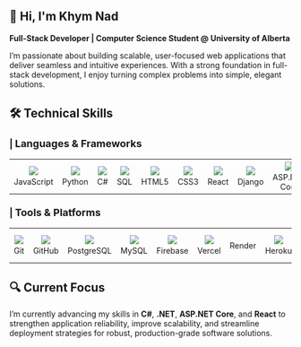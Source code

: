 ## 👋 Hi, I'm Khym Nad

**Full-Stack Developer | Computer Science Student @ University of Alberta**

I’m passionate about building scalable, user-focused web applications that deliver seamless and intuitive experiences. With a strong foundation in full-stack development, I enjoy turning complex problems into simple, elegant solutions.

## 🛠️ Technical Skills

### | <span style="font-size: 1.1em;">Languages & Frameworks</span>
<table>
  <tr>
    <td align="center" style="padding: 4px 8px;">
      <img src="https://cdn.jsdelivr.net/gh/devicons/devicon/icons/javascript/javascript-original.svg" width="20"/><br>JavaScript
    </td>
    <td align="center" style="padding: 4px 8px;">
      <img src="https://cdn.jsdelivr.net/gh/devicons/devicon/icons/python/python-original.svg" width="20"/><br>Python
    </td>
    <td align="center" style="padding: 4px 8px;">
      <img src="https://cdn.jsdelivr.net/gh/devicons/devicon/icons/csharp/csharp-original.svg" width="20"/><br>C#
    </td>
    <td align="center" style="padding: 4px 8px;">
      <img src="https://cdn.jsdelivr.net/gh/devicons/devicon/icons/postgresql/postgresql-original.svg" width="20"/><br>SQL
    </td>
    <td align="center" style="padding: 4px 8px;">
      <img src="https://cdn.jsdelivr.net/gh/devicons/devicon/icons/html5/html5-original.svg" width="20"/><br>HTML5
    </td>
    <td align="center" style="padding: 4px 8px;">
      <img src="https://cdn.jsdelivr.net/gh/devicons/devicon/icons/css3/css3-original.svg" width="20"/><br>CSS3
    </td>
    <td align="center" style="padding: 4px 8px;">
      <img src="https://cdn.jsdelivr.net/gh/devicons/devicon/icons/react/react-original.svg" width="20"/><br>React
    </td>
    <td align="center" style="padding: 4px 8px;">
      <img src="https://cdn.jsdelivr.net/gh/devicons/devicon/icons/django/django-plain.svg" width="20"/><br>Django
    </td>
    <td align="center" style="padding: 4px 8px;">
      <img src="https://cdn.jsdelivr.net/gh/devicons/devicon/icons/dotnetcore/dotnetcore-original.svg" width="20"/><br>ASP.NET Core
    </td>
    <td align="center" style="padding: 4px 8px;">
      <img src="https://cdn.jsdelivr.net/gh/devicons/devicon/icons/dotnetcore/dotnetcore-original.svg" width="20"/><br>.NET Core
    </td>
    <td align="center" style="padding: 4px 8px;">
      <img src="https://raw.githubusercontent.com/devicons/devicon/master/icons/dotnetcore/dotnetcore-original.svg" width="20"/><br>Blazor
    </td>
  </tr>
</table>

### | <span style="font-size: 1.1em;">Tools & Platforms</span>
<table>
  <tr>
    <td align="center" style="padding: 4px 8px;">
      <img src="https://cdn.jsdelivr.net/gh/devicons/devicon/icons/git/git-original.svg" width="20"/><br>Git
    </td>
    <td align="center" style="padding: 4px 8px;">
      <img src="https://github.githubassets.com/images/modules/logos_page/GitHub-Mark.png" width="20"/><br>GitHub
    </td>
    <td align="center" style="padding: 4px 8px;">
      <img src="https://cdn.jsdelivr.net/gh/devicons/devicon/icons/postgresql/postgresql-original.svg" width="20"/><br>PostgreSQL
    </td>
    <td align="center" style="padding: 4px 8px;">
      <img src="https://cdn.jsdelivr.net/gh/devicons/devicon/icons/mysql/mysql-original.svg" width="20"/><br>MySQL
    </td>
    <td align="center" style="padding: 4px 8px;">
      <img src="https://www.vectorlogo.zone/logos/firebase/firebase-icon.svg" width="20"/><br>Firebase
    </td>
    <td align="center" style="padding: 4px 8px;">
      <img src="https://www.vectorlogo.zone/logos/vercel/vercel-icon.svg" width="20"/><br>Vercel
    </td>
    <td align="center" style="padding: 4px 8px;">
      Render
    </td>
    <td align="center" style="padding: 4px 8px;">
      <img src="https://www.vectorlogo.zone/logos/heroku/heroku-icon.svg" width="20"/><br>Heroku
    </td>
    <td align="center" style="padding: 4px 8px;">
      <img src="https://cdn.jsdelivr.net/gh/devicons/devicon/icons/visualstudio/visualstudio-plain.svg" width="20"/><br>Visual Studio
    </td>
    <td align="center" style="padding: 4px 8px;">
      <img src="https://cdn.jsdelivr.net/gh/devicons/devicon/icons/vscode/vscode-original.svg" width="20"/><br>VS Code
    </td>
  </tr>
</table>

## 🔍 Current Focus

I’m currently advancing my skills in **C#**, **.NET**, **ASP.NET Core**, and **React** to strengthen application reliability, improve scalability, and streamline deployment strategies for robust, production-grade software solutions.
